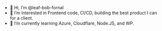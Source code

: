 - 👋 Hi, I’m @leaf-bob-fornal
- 👀 I’m interested in Frontend code, CI/CD, building the best product I can for a client.
- 🌱 I’m currently learning Azure, Cloudflare, Node.JS, and WP.
